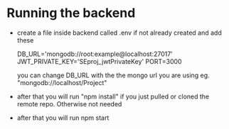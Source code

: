 # Running the backend

- create a file inside backend called .env if not already created and add these

    DB_URL='mongodb://root:example@localhost:27017'
    JWT_PRIVATE_KEY='SEproj_jwtPrivateKey'
    PORT=3000

    you can change DB_URL with the the mongo url you are using eg. "mongodb://localhost/Project"

- after that you will run "npm install" if you just pulled or cloned the remote repo. Otherwise not needed

- after that you will run npm start


